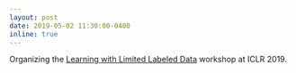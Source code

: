 ```yaml
---
layout: post
date: 2019-05-02 11:30:00-0400
inline: true
---
```


Organizing the [Learning with Limited Labeled Data](https://lld-workshop.github.io) workshop at ICLR 2019.

